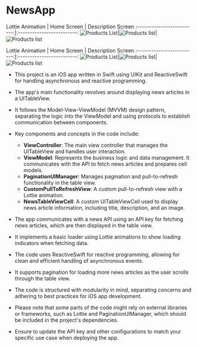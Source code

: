 # NewsApp

Lottie Animation  |  Home Screen |  Description Screen
:-------------------------:|:-------------------------:
<img alt="Products List" src="Screenshots/Lottie_Animation_Light_Mode.png">|<img alt="Products list" src="Screenshots/NewsApp_Light_Mode1.png">|<img alt="Products list" src="Screenshots/NewsApp_Light_Mode2.png">

Lottie Animation  |  Home Screen |  Description Screen
:-------------------------:|:-------------------------:
<img alt="Products List" src="Screenshots/Lottie_Animation_Dark_Mode.png">|<img alt="Products list" src="Screenshots/NewsApp_Dark_Mode1.png">|<img alt="Products list" src="Screenshots/NewsApp_Dark_Mode2.png">


- This project is an iOS app written in Swift using UIKit and ReactiveSwift for handling asynchronous and reactive programming.

- The app's main functionality revolves around displaying news articles in a UITableView.

- It follows the Model-View-ViewModel (MVVM) design pattern, separating the logic into the ViewModel and using protocols to establish communication between components.

- Key components and concepts in the code include:
  - **ViewController**: The main view controller that manages the UITableView and handles user interaction.
  - **ViewModel**: Represents the business logic and data management. It communicates with the API to fetch news articles and prepares cell models.
  - **PaginationUIManager**: Manages pagination and pull-to-refresh functionality in the table view.
  - **CustomPullToRefreshView**: A custom pull-to-refresh view with a Lottie animation.
  - **NewsTableViewCell**: A custom UITableViewCell used to display news article information, including title, description, and an image.

- The app communicates with a news API using an API key for fetching news articles, which are then displayed in the table view.

- It implements a basic loader using Lottie animations to show loading indicators when fetching data.

- The code uses ReactiveSwift for reactive programming, allowing for clean and efficient handling of asynchronous events.

- It supports pagination for loading more news articles as the user scrolls through the table view.

- The code is structured with modularity in mind, separating concerns and adhering to best practices for iOS app development.

- Please note that some parts of the code might rely on external libraries or frameworks, such as Lottie and PaginationUIManager, which should be included in the project's dependencies.

- Ensure to update the API key and other configurations to match your specific use case when deploying the app.
